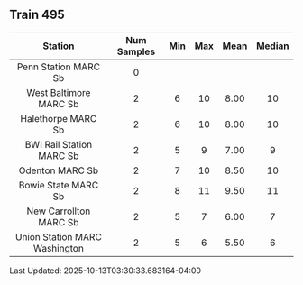 ## Train 495

| Station | Num Samples | Min | Max | Mean | Median |
| :-----: | :---------: | :-: | :-: | :--: | :----: |
| Penn Station MARC Sb | 0 |  |  |  |  |
| West Baltimore MARC Sb | 2 | 6 | 10 | 8.00 | 10 |
| Halethorpe MARC Sb | 2 | 6 | 10 | 8.00 | 10 |
| BWI Rail Station MARC Sb | 2 | 5 | 9 | 7.00 | 9 |
| Odenton MARC Sb | 2 | 7 | 10 | 8.50 | 10 |
| Bowie State MARC Sb | 2 | 8 | 11 | 9.50 | 11 |
| New Carrollton MARC Sb | 2 | 5 | 7 | 6.00 | 7 |
| Union Station MARC Washington | 2 | 5 | 6 | 5.50 | 6 |


Last Updated: 2025-10-13T03:30:33.683164-04:00